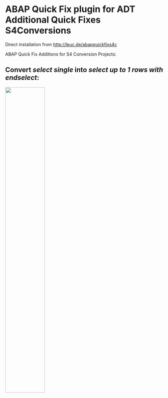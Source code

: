 # ABAP Quick Fix plugin for ADT Additional Quick Fixes S4Conversions

Direct installation from http://leuc.de/abapquickfixs4c

ABAP Quick Fix Additions for S4 Conversion Projects:

## Convert _select single_ into _select up to 1 rows with endselect_:
  
<img src="https://user-images.githubusercontent.com/90344490/173083656-2a2920ce-ff96-4456-a129-b8e2b8743502.gif" width="50%">
  
